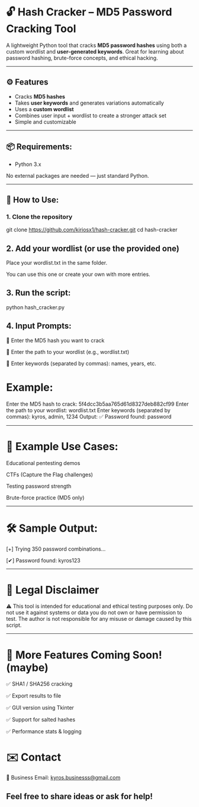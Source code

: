# 🔓 Hash Cracker – MD5 Password Cracking Tool

A lightweight Python tool that cracks **MD5 password hashes** using both a custom wordlist and **user-generated keywords**. Great for learning about password hashing, brute-force concepts, and ethical hacking.

---

## ⚙️ Features

- Cracks **MD5 hashes**
- Takes **user keywords** and generates variations automatically
- Uses a **custom wordlist**
- Combines user input + wordlist to create a stronger attack set
- Simple and customizable

---

## 📦 Requirements:

- Python 3.x

No external packages are needed — just standard Python.

---
## 🚀 How to Use:

### 1. Clone the repository

git clone https://github.com/kiriosx1/hash-cracker.git
cd hash-cracker
## 2. Add your wordlist (or use the provided one)
Place your wordlist.txt in the same folder.

You can use this one or create your own with more entries.

## 3. Run the script:
python hash_cracker.py

## 4. Input Prompts:
🔐 Enter the MD5 hash you want to crack

📝 Enter the path to your wordlist (e.g., wordlist.txt)

💬 Enter keywords (separated by commas): names, years, etc.

# Example:

Enter the MD5 hash to crack: 5f4dcc3b5aa765d61d8327deb882cf99
Enter the path to your wordlist: wordlist.txt
Enter keywords (separated by commas): kyros, admin, 1234
Output:
✅ Password found: password

---
# 🧠 Example Use Cases:
Educational pentesting demos

CTFs (Capture the Flag challenges)

Testing password strength

Brute-force practice (MD5 only)

---
# 🛠 Sample Output:

[+] Trying 350 password combinations...

[✔] Password found: kyros123

---

# 📄 Legal Disclaimer
⚠️ This tool is intended for educational and ethical testing purposes only.
Do not use it against systems or data you do not own or have permission to test.
The author is not responsible for any misuse or damage caused by this script.

---

# 📌 More Features Coming Soon! (maybe)
✅ SHA1 / SHA256 cracking

✅ Export results to file

✅ GUI version using Tkinter

✅ Support for salted hashes

✅ Performance stats & logging


# ✉️ Contact
📧 Business Email: kyros.businesss@gmail.com

Feel free to share ideas or ask for help!
---

